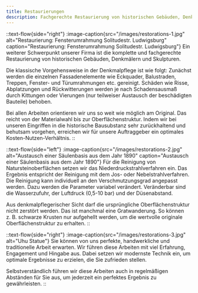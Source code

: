 ```yaml
---
title: Restaurierungen
description: Fachgerechte Restaurierung von historischen Gebäuden, Denkmälern und Skulpturen.
---
```


::text-flow{side="right"}
:image-caption{src="/images/restorations-1.jpg" alt="Restaurierung: Fensterumrahmung Solitudestr. Ludwigsburg" caption="Restaurierung: Fensterumrahmung Solitudestr. Ludwigsburg"}
Ein weiterer Schwerpunkt unserer Firma ist die komplette und fachgerechte Restaurierung von historischen Gebäuden, Denkmälern und Skulpturen.

Die klassische Vorgehensweise in der Denkmalpflege ist wie folgt: Zunächst werden die einzelnen Fassadenelemente wie Eckquader, Balustraden, Treppen, Fenster- und Türumrahmungen etc. gereinigt. Schäden wie Risse, Abplatzungen und Rückwitterungen werden je nach Schadensausmaß durch Kittungen oder Vierungen (nur teilweiser Austausch der beschädigten Bauteile) behoben.

Bei allen Arbeiten orientieren wir uns so weit wie möglich am Original. Das reicht von der Materialwahl bis zur Oberflächenstruktur. Indem wir bei unseren Eingriffen in die historische Bausubstanz sehr zurückhaltend und behutsam vorgehen, erreichen wir für unsere Auftraggeber ein optimales Kosten-Nutzen-Verhältnis.
::

::text-flow{side="left"}
:image-caption{src="/images/restorations-2.jpg" alt="Austausch einer Säulenbasis aus dem Jahr 1890" caption="Austausch einer Säulenbasis aus dem Jahr 1890"}
Für die Reinigung von Natursteinoberflächen setzen wir das Niederdruckstrahlverfahren ein. Das Ergebnis entspricht der Reinigung mit dem Jos- oder Nebelstrahlverfahren. Die Reinigung kann individuell an den Verschmutzungsgrad angepasst werden. Dazu werden die Parameter variabel verändert. Veränderbar sind die Wasserzufuhr, der Luftdruck (0,5-10 bar) und der Düsenabstand.

Aus denkmalpflegerischer Sicht darf die ursprüngliche Oberflächenstruktur nicht zerstört werden. Das ist manchmal eine Gratwanderung. So können z.&nbsp;B. schwarze Krusten nur aufgehellt werden, um die wertvolle originale Oberflächenstruktur zu erhalten.
::

::text-flow{side="right"}
:image-caption{src="/images/restorations-3.jpg" alt="Uhu Statue"}
Sie können von uns perfekte, handwerkliche und traditionelle Arbeit erwarten. Wir führen diese Arbeiten mit viel Erfahrung, Engagement und Hingabe aus. Dabei setzen wir modernste Technik ein, um optimale Ergebnisse zu erzielen, die Sie zufrieden stellen.

Selbstverständlich führen wir diese Arbeiten auch in regelmäßigen Abständen für Sie aus, um jederzeit ein perfektes Ergebnis zu gewährleisten.
::
